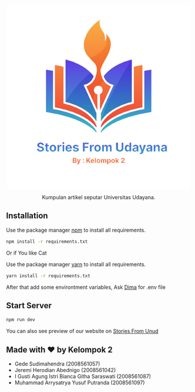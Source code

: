 <p align="center"><img align="center" src="public\mainLogo.png"></p>
<p align="center" > Kumpulan artikel seputar Universitas Udayana.</p>

## Installation

Use the package manager [npm](https://www.npmjs.com/) to install all requirements.

```bash
npm install -r requirements.txt
```
Or if You like Cat

Use the package manager [yarn](https://classic.yarnpkg.com/lang/en/docs/install/#windows-stable) to install all requirements.

```bash
yarn install -r requirements.txt
```

After that add some environtment variables, Ask [Dima](wa.link/xm1py3) for .env file

## Start Server

```bash
npm run dev
```

You can also see preview of our website on [Stories From Unud](http://stories-from-unud-frontend.vercel.app/)

## Made with :heart: by Kelompok 2
* Gede Sudimahendra (2008561057)
* Jeremi Herodian Abednigo (2008561042)
* I Gusti Agung Istri Bianca Githa Saraswati (2008561087)
* Muhammad Arrysatrya Yusuf Putranda (2008561097)



